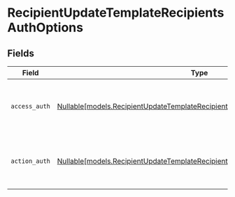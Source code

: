 # RecipientUpdateTemplateRecipientsAuthOptions


## Fields

| Field                                                                                                                                                          | Type                                                                                                                                                           | Required                                                                                                                                                       | Description                                                                                                                                                    |
| -------------------------------------------------------------------------------------------------------------------------------------------------------------- | -------------------------------------------------------------------------------------------------------------------------------------------------------------- | -------------------------------------------------------------------------------------------------------------------------------------------------------------- | -------------------------------------------------------------------------------------------------------------------------------------------------------------- |
| `access_auth`                                                                                                                                                  | [Nullable[models.RecipientUpdateTemplateRecipientsTemplatesRecipientsAccessAuth]](../models/recipientupdatetemplaterecipientstemplatesrecipientsaccessauth.md) | :heavy_check_mark:                                                                                                                                             | The type of authentication required for the recipient to access the document.                                                                                  |
| `action_auth`                                                                                                                                                  | [Nullable[models.RecipientUpdateTemplateRecipientsTemplatesRecipientsActionAuth]](../models/recipientupdatetemplaterecipientstemplatesrecipientsactionauth.md) | :heavy_check_mark:                                                                                                                                             | The type of authentication required for the recipient to sign the document.                                                                                    |